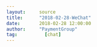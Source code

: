 ```yaml
---
layout:     source 
title:      "2018-02-28-WeChat"
date:       2018-02-28 12:00:00
author:     "PaymentGroup"
tag:		  [chat]
---
```

